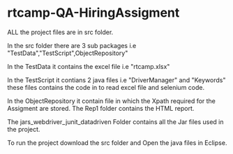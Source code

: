 # rtcamp-QA-HiringAssigment
ALL the project files are in src folder.

In the src folder there are 3 sub packages i.e "TestData","TestScript",ObjectRepository"

In the TestData it contains the excel file i.e "rtcamp.xlsx"

In the TestScript it contians 2 java files i.e "DriverManager" and "Keywords" these files contains the code in to read excel file and selenium code.

In the ObjectRepository it contain file in which the Xpath required for the Assigment are stored. 
The Rep1 folder contains the HTML report.

The jars_webdriver_junit_datadriven Folder contains all the Jar files used in the project.

To run the project download the src folder and Open the java files in Eclipse.
